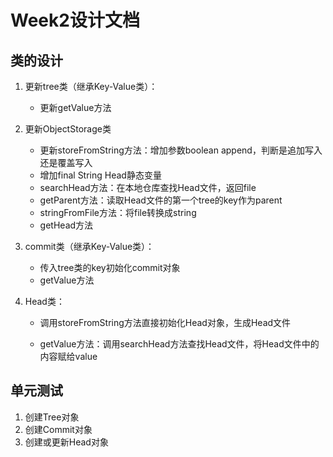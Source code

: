 # Week2设计文档

## 类的设计

1. 更新tree类（继承Key-Value类）：

   - 更新getValue方法

2. 更新ObjectStorage类

   - 更新storeFromString方法：增加参数boolean append，判断是追加写入还是覆盖写入
   - 增加final String Head静态变量
   - searchHead方法：在本地仓库查找Head文件，返回file
   - getParent方法：读取Head文件的第一个tree的key作为parent
   - stringFromFile方法：将file转换成string
   - getHead方法

3. commit类（继承Key-Value类）：

   - 传入tree类的key初始化commit对象
   - getValue方法

4. Head类：

   - 调用storeFromString方法直接初始化Head对象，生成Head文件

   - getValue方法：调用searchHead方法查找Head文件，将Head文件中的内容赋给value

## 单元测试

1. 创建Tree对象
2. 创建Commit对象
3. 创建或更新Head对象